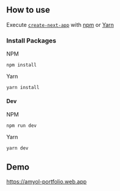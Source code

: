 

## How to use

Execute [`create-next-app`](https://github.com/vercel/next.js/tree/canary/packages/create-next-app) with [npm](https://docs.npmjs.com/cli/init) or [Yarn](https://yarnpkg.com/lang/en/docs/cli/create/) 

### Install Packages

NPM

    npm install
    
Yarn

    yarn install
    


#### Dev
NPM

    npm run dev
    
Yarn 

    yarn dev
    


## Demo

https://amyol-portfolio.web.app

